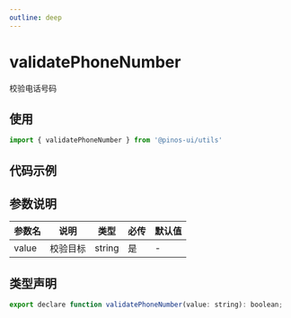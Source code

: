```yaml
---
outline: deep
---
```


# validatePhoneNumber

校验电话号码

## 使用

```js
import { validatePhoneNumber } from '@pinos-ui/utils'
```

## 代码示例

<demo src="./demos/phone.vue" ></demo>


## 参数说明

| 参数名    | 说明   | 类型   | 必传   | 默认值  |
| ---- | ---- | ------ |  ------- |  ------- |
| value | 校验目标 |  string |  是 |  -  |

## 类型声明

```js
export declare function validatePhoneNumber(value: string): boolean;
```

